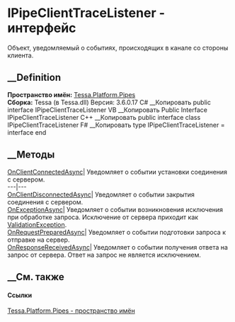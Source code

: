 # IPipeClientTraceListener - интерфейс
Объект, уведомляемый о событиях, происходящих в канале со стороны клиента.
## __Definition
 **Пространство имён:** [Tessa.Platform.Pipes](N_Tessa_Platform_Pipes.htm)  
 **Сборка:** Tessa (в Tessa.dll) Версия: 3.6.0.17
C# __Копировать
     public interface IPipeClientTraceListener
VB __Копировать
     Public Interface IPipeClientTraceListener
C++ __Копировать
     public interface class IPipeClientTraceListener
F# __Копировать
     type IPipeClientTraceListener = interface end
##  __Методы
[OnClientConnectedAsync](M_Tessa_Platform_Pipes_IPipeClientTraceListener_OnClientConnectedAsync.htm)|
Уведомляет о событии установки соединения с сервером.  
---|---  
[OnClientDisconnectedAsync](M_Tessa_Platform_Pipes_IPipeClientTraceListener_OnClientDisconnectedAsync.htm)|
Уведомляет о событии закрытия соединения с сервером.  
[OnExceptionAsync](M_Tessa_Platform_Pipes_IPipeClientTraceListener_OnExceptionAsync.htm)|
Уведомляет о событии возникновения исключения при обработке запроса.
Исключение от сервера приходит как
[ValidationException](T_Tessa_Platform_Validation_ValidationException.htm).  
[OnRequestPreparedAsync](M_Tessa_Platform_Pipes_IPipeClientTraceListener_OnRequestPreparedAsync.htm)|
Уведомляет о событии подготовки запроса к отправке на сервер.  
[OnResponseReceivedAsync](M_Tessa_Platform_Pipes_IPipeClientTraceListener_OnResponseReceivedAsync.htm)|
Уведомляет о событии получения ответа на запрос от сервера. Ответ на запрос не
является исключением.  
## __См. также
#### Ссылки
[Tessa.Platform.Pipes - пространство имён](N_Tessa_Platform_Pipes.htm)
